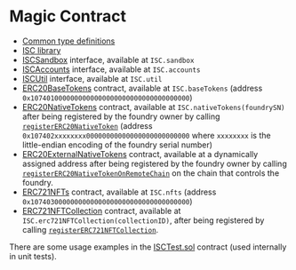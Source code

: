 # Magic Contract

- [Common type definitions](https://github.com/iotaledger/wasp/blob/develop/packages/vm/core/evm/iscmagic/ISCTypes.sol)
- [ISC library](https://github.com/iotaledger/wasp/blob/develop/packages/vm/core/evm/iscmagic/ISC.sol)
- [ISCSandbox](https://github.com/iotaledger/wasp/blob/develop/packages/vm/core/evm/iscmagic/ISCSandbox.sol)
  interface, available at `ISC.sandbox`
- [ISCAccounts](https://github.com/iotaledger/wasp/blob/develop/packages/vm/core/evm/iscmagic/ISCAccounts.sol)
  interface, available at `ISC.accounts`
- [ISCUtil](https://github.com/iotaledger/wasp/blob/develop/packages/vm/core/evm/iscmagic/ISCUtil.sol)
  interface, available at `ISC.util`
- [ERC20BaseTokens](https://github.com/iotaledger/wasp/blob/develop/packages/vm/core/evm/iscmagic/ERC20BaseTokens.sol)
  contract, available at `ISC.baseTokens`
  (address `0x1074010000000000000000000000000000000000`)
- [ERC20NativeTokens](https://github.com/iotaledger/wasp/blob/develop/packages/vm/core/evm/iscmagic/ERC20NativeTokens.sol)
  contract, available at `ISC.nativeTokens(foundrySN)` after being registered
  by the foundry owner by calling
  [`registerERC20NativeToken`](./core-contracts/evm.md#registerERC20NativeToken)
  (address `0x107402xxxxxxxx00000000000000000000000000` where `xxxxxxxx` is the
  little-endian encoding of the foundry serial number)
- [ERC20ExternalNativeTokens](https://github.com/iotaledger/wasp/blob/develop/packages/vm/core/evm/iscmagic/ERC20ExternalNativeTokens.sol)
  contract, available at a dynamically assigned address after being registered
  by the foundry owner by calling
  [`registerERC20NativeTokenOnRemoteChain`](./core-contracts/evm.md#registerERC20NativeTokenOnRemoteChain)
  on the chain that controls the foundry.
- [ERC721NFTs](https://github.com/iotaledger/wasp/blob/develop/packages/vm/core/evm/iscmagic/ERC721NFTs.sol)
  contract, available at `ISC.nfts`
  (address `0x1074030000000000000000000000000000000000`)
- [ERC721NFTCollection](https://github.com/iotaledger/wasp/blob/develop/packages/vm/core/evm/iscmagic/ERC721NFTCollection.sol)
  contract, available at `ISC.erc721NFTCollection(collectionID)`, after being
  registered by calling [`registerERC721NFTCollection`](./core-contracts/evm.md#registerERC721NFTCollection).

There are some usage examples in
the [ISCTest.sol](https://github.com/iotaledger/wasp/blob/develop/packages/evm/evmtest/ISCTest.sol) contract (used
internally in unit tests).
